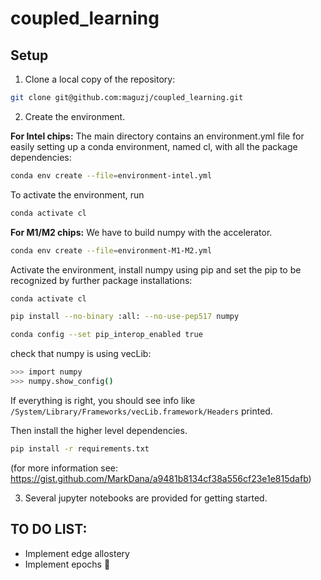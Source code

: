 # coupled_learning
## Setup

1. Clone a local copy of the repository:

```bash
git clone git@github.com:maguzj/coupled_learning.git
```

2. Create the environment.

**For Intel chips:** The main directory contains an environment.yml file for easily setting up a conda environment, named cl, with all the package dependencies:

```bash
conda env create --file=environment-intel.yml
```

To activate the environment, run

```bash
conda activate cl
```

**For M1/M2 chips:** We have to build numpy with the accelerator.

```bash
conda env create --file=environment-M1-M2.yml
```

Activate the environment, install numpy using pip and set the pip to be recognized by further package installations:

```bash
conda activate cl
```
```bash
pip install --no-binary :all: --no-use-pep517 numpy
```
```bash
conda config --set pip_interop_enabled true
```

check that numpy is using vecLib:

```bash
>>> import numpy
>>> numpy.show_config()
```

If everything is right, you should see info like ```/System/Library/Frameworks/vecLib.framework/Headers``` printed.

Then install the higher level dependencies.

```bash
pip install -r requirements.txt
```

(for more information see: https://gist.github.com/MarkDana/a9481b8134cf38a556cf23e1e815dafb)


3. Several jupyter notebooks are provided for getting started.



## TO DO LIST:

- Implement edge allostery
- Implement epochs :construction:
